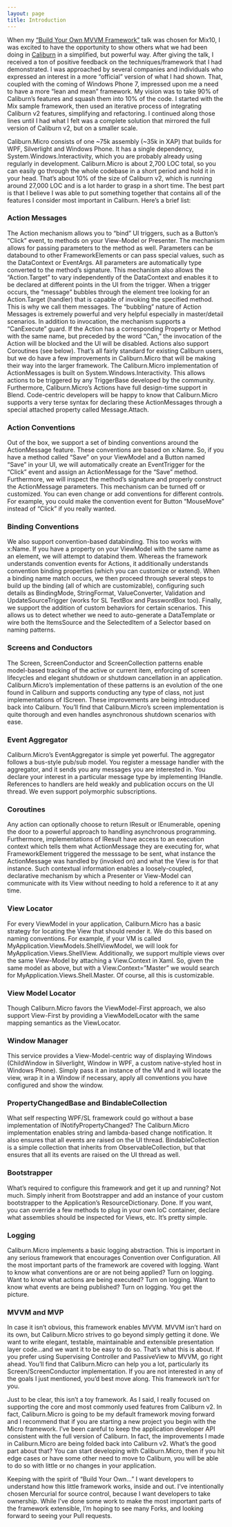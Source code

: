 ```yaml
---
layout: page
title: Introduction
---
```


When my [“Build Your Own MVVM Framework”][mix] talk was chosen for Mix10, I was excited to have the opportunity to show others what we had been doing in [Caliburn][caliburn] in a simplified, but powerful way. After giving the talk, I received a ton of positive feedback on the techniques/framework that I had demonstrated. I was approached by several companies and individuals who expressed an interest in a more “official” version of what I had shown. That, coupled with the coming of Windows Phone 7, impressed upon me a need to have a more “lean and mean” framework. My vision was to take 90% of Caliburn’s features and squash them into 10% of the code. I started with the Mix sample framework, then used an iterative process of integrating Caliburn v2 features, simplifying and refactoring. I continued along those lines until I had what I felt was a complete solution that mirrored the full version of Caliburn v2, but on a smaller scale.

Caliburn.Micro consists of one ~75k assembly (~35k in XAP) that builds for WPF, Silverlight and Windows Phone. It has a single dependency, System.Windows.Interactivity, which you are probably already using regularly in development. Caliburn.Micro is about 2,700 LOC total, so you can easily go through the whole codebase in a short period and hold it in your head. That’s about 10% of the size of Caliburn v2, which is running around 27,000 LOC and is a lot harder to grasp in a short time. The best part is that I believe I was able to put something together that contains all of the features I consider most important in Caliburn. Here’s a brief list:

### Action Messages
The Action mechanism allows you to “bind” UI triggers, such as a Button’s “Click” event, to methods on your View-Model or Presenter. The mechanism allows for passing parameters to the method as well. Parameters can be databound to other FrameworkElements or can pass special values, such as the DataContext or EventArgs. All parameters are automatically type converted to the method’s signature. This mechanism also allows the “Action.Target” to vary independently of the DataContext and enables it to be declared at different points in the UI from the trigger. When a trigger occurs, the “message” bubbles through the element tree looking for an Action.Target (handler) that is capable of invoking the specified method. This is why we call them messages. The “bubbling” nature of Action Messages is extremely powerful and very helpful especially in master/detail scenarios. In addition to invocation, the mechanism supports a “CanExecute” guard. If the Action has a corresponding Property or Method with the same name, but preceded by the word “Can,” the invocation of the Action will be blocked and the UI will be disabled. Actions also support Coroutines (see below). That’s all fairly standard for existing Caliburn users, but we do have a few improvements in Caliburn.Micro that will be making their way into the larger framework. The Caliburn.Micro implementation of ActionMessages is built on System.Windows.Interactivity. This allows actions to be triggered by any TriggerBase developed by the community. Furthermore, Caliburn.Micro’s Actions have full design-time support in Blend. Code-centric developers will be happy to know that Caliburn.Micro supports a very terse syntax for declaring these ActionMessages through a special attached property called Message.Attach.

### Action Conventions
Out of the box, we support a set of binding conventions around the ActionMessage feature. These conventions are based on x:Name. So, if you have a method called “Save” on your ViewModel and a Button named “Save” in your UI, we will automatically create an EventTrigger for the “Click” event and assign an ActionMessage for the “Save” method. Furthermore, we will inspect the method’s signature and properly construct the ActionMessage parameters. This mechanism can be turned off or customized. You can even change or add conventions for different controls. For example, you could make the convention event for Button “MouseMove” instead of “Click” if you really wanted.

### Binding Conventions
We also support convention-based databinding. This too works with x:Name. If you have a property on your ViewModel with the same name as an element, we will attempt to databind them. Whereas the framework understands convention events for Actions, it additionally understands convention binding properties (which you can customize or extend). When a binding name match occurs, we then proceed through several steps to build up the binding (all of which are customizable), configuring such details as BindingMode, StringFormat, ValueConverter, Validation and UpdateSourceTrigger (works for SL TextBox and PasswordBox too). Finally, we support the addition of custom behaviors for certain scenarios. This allows us to detect whether we need to auto-generate a DataTemplate or wire both the ItemsSource and the SelectedItem of a Selector based on naming patterns.

### Screens and Conductors
The Screen, ScreenConductor and ScreenCollection patterns enable model-based tracking of the active or current item, enforcing of screen lifecycles and elegant shutdown or shutdown cancellation in an application. Caliburn.Micro’s implementation of these patterns is an evolution of the one found in Caliburn and supports conducting any type of class, not just implementations of IScreen. These improvements are being introduced back into Caliburn. You’ll find that Caliburn.Micro’s screen implementation is quite thorough and even handles asynchronous shutdown scenarios with ease.

### Event Aggregator
Caliburn.Micro’s EventAggregator is simple yet powerful. The aggregator follows a bus-style pub/sub model. You register a message handler with the aggregator, and it sends you any messages you are interested in. You declare your interest in a particular message type by implementing IHandle<TMessage>. References to handlers are held weakly and publication occurs on the UI thread. We even support polymorphic subscriptions.

### Coroutines
Any action can optionally choose to return IResult or IEnumerable<IResult>, opening the door to a powerful approach to handling asynchronous programming. Furthermore, implementations of IResult have access to an execution context which tells them what ActionMessage they are executing for, what FrameworkElement triggered the messsage to be sent, what instance the ActionMessage was handled by (invoked on) and what the View is for that instance. Such contextual information enables a loosely-coupled, declarative mechanism by which a Presenter or View-Model can communicate with its View without needing to hold a reference to it at any time.

### View Locator
For every ViewModel in your application, Caliburn.Micro has a basic strategy for locating the View that should render it. We do this based on naming conventions. For example, if your VM is called MyApplication.ViewModels.ShellViewModel, we will look for MyApplication.Views.ShellView. Additionally, we support multiple views over the same View-Model by attaching a View.Context in Xaml. So, given the same model as above, but with a View.Context=”Master” we would search for MyApplication.Views.Shell.Master. Of course, all this is customizable.

### View Model Locator
Though Caliburn.Micro favors the ViewModel-First approach, we also support View-First by providing a ViewModelLocator with the same mapping semantics as the ViewLocator.

### Window Manager
This service provides a View-Model-centric way of displaying Windows (ChildWindow in Silverlight, Window in WPF, a custom native-styled host in Windows Phone). Simply pass it an instance of the VM and it will locate the view, wrap it in a Window if necessary, apply all conventions you have configured and show the window.

### PropertyChangedBase and BindableCollection
What self respecting WPF/SL framework could go without a base implementation of INotifyPropertyChanged? The Caliburn.Micro implementation enables string and lambda-based change notification. It also ensures that all events are raised on the UI thread. BindableCollection is a simple collection that inherits from ObservableCollection<T>, but that ensures that all its events are raised on the UI thread as well.

### Bootstrapper
What’s required to configure this framework and get it up and running? Not much. Simply inherit from Bootstrapper and add an instance of your custom bootstrapper to the Application’s ResourceDictionary. Done. If you want, you can override a few methods to plug in your own IoC container, declare what assemblies should be inspected for Views, etc. It’s pretty simple.

### Logging
Caliburn.Micro implements a basic logging abstraction. This is important in any serious framework that encourages Convention over Configuration. All the most important parts of the framework are covered with logging. Want to know what conventions are or are not being applied? Turn on logging. Want to know what actions are being executed? Turn on logging. Want to know what events are being published? Turn on logging. You get the picture.

### MVVM and MVP
In case it isn’t obvious, this framework enables MVVM. MVVM isn’t hard on its own, but Caliburn.Micro strives to go beyond simply getting it done. We want to write elegant, testable, maintainable and extensible presentation layer code…and we want it to be easy to do so. That’s what this is about. If you prefer using Supervising Controller and PassiveView to MVVM, go right ahead. You’ll find that Caliburn.Micro can help you a lot, particularly its Screen/ScreenConductor implementation. If you are not interested in any of the goals I just mentioned, you’d best move along. This framework isn’t for you.

Just to be clear, this isn’t a toy framework. As I said, I really focused on supporting the core and most commonly used features from Caliburn v2. In fact, Caliburn.Micro is going to be my default framework moving forward and I recommend that if you are starting a new project you begin with the Micro framework. I’ve been careful to keep the application developer API consistent with the full version of Caliburn. In fact, the improvements I made in Caliburn.Micro are being folded back into Caliburn v2. What’s the good part about that? You can start developing with Caliburn.Micro, then if you hit edge cases or have some other need to move to Caliburn, you will be able to do so with little or no changes in your application.

Keeping with the spirit of “Build Your Own…” I want developers to understand how this little framework works, inside and out. I’ve intentionally chosen Mercurial for source control, because I want developers to take ownership. While I’ve done some work to make the most important parts of the framework extensible, I’m hoping to see many Forks, and looking forward to seeing your Pull requests.

[mix]: http://live.visitmix.com/MIX10/Sessions/EX15
[caliburn]: http://caliburn.codeplex.com/